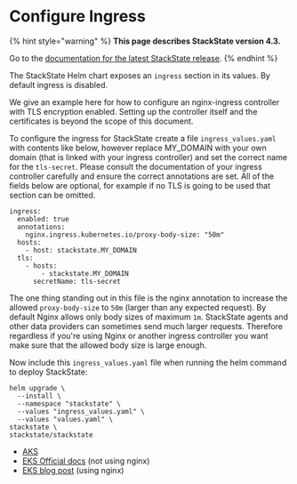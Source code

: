 # Configure Ingress

{% hint style="warning" %}
**This page describes StackState version 4.3.**

Go to the [documentation for the latest StackState release](https://docs.stackstate.com/).
{% endhint %}

The StackState Helm chart exposes an `ingress` section in its values. By default ingress is disabled.

We give an example here for how to configure an nginx-ingress controller with TLS encryption enabled. Setting up the controller itself and the certificates is beyond the scope of this document.

To configure the ingress for StackState create a file `ingress_values.yaml` with contents like below, however replace MY\_DOMAIN with your own domain \(that is linked with your ingress controller\) and set the correct name for the `tls-secret`. Please consult the documentation of your ingress controller carefully and ensure the correct annotations are set. All of the fields below are optional, for example if no TLS is going to be used that section can be omitted.

```text
ingress:
  enabled: true
  annotations:
    nginx.ingress.kubernetes.io/proxy-body-size: "50m"
  hosts:
    - host: stackstate.MY_DOMAIN
  tls:
    - hosts:
        - stackstate.MY_DOMAIN
      secretName: tls-secret
```

The one thing standing out in this file is the nginx annotation to increase the allowed `proxy-body-size` to `50m` \(larger than any expected request\). By default Nginx allows only body sizes of maximum `1m`. StackState agents and other data providers can sometimes send much larger requests. Therefore regardless if you're using Nginx or another ingress controller you want make sure that the allowed body size is large enough.

Now include this `ingress_values.yaml` file when running the helm command to deploy StackState:

```text
helm upgrade \
  --install \
  --namespace "stackstate" \
  --values "ingress_values.yaml" \
  --values "values.yaml" \
stackstate \
stackstate/stackstate
```

* [AKS](https://docs.microsoft.com/en-us/azure/aks/ingress-tls)
* [EKS Official docs](https://docs.aws.amazon.com/eks/latest/userguide/alb-ingress.html) \(not using nginx\)
* [EKS blog post](https://aws.amazon.com/blogs/opensource/network-load-balancer-nginx-ingress-controller-eks/) \(using nginx\)

